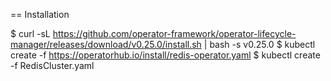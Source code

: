 == Installation

$ curl -sL https://github.com/operator-framework/operator-lifecycle-manager/releases/download/v0.25.0/install.sh | bash -s v0.25.0
$ kubectl create -f https://operatorhub.io/install/redis-operator.yaml
$ kubectl create -f RedisCluster.yaml
